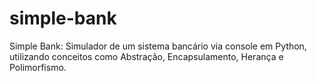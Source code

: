 # simple-bank
Simple Bank: Simulador de um sistema bancário via console em Python, utilizando conceitos como Abstração, Encapsulamento, Herança e Polimorfismo.
